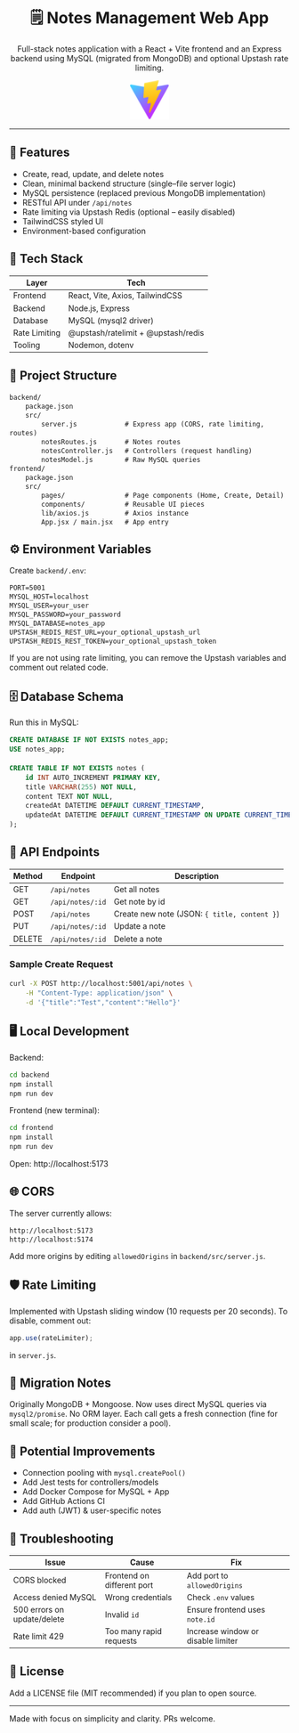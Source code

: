 <div align="center">
	<h1>🗒️ Notes Management Web App</h1>
	<p>Full-stack notes application with a React + Vite frontend and an Express backend using MySQL (migrated from MongoDB) and optional Upstash rate limiting.</p>
	<img src="frontend/public/vite.svg" alt="Logo" width="70" />
</div>

---

## 🚀 Features
- Create, read, update, and delete notes
- Clean, minimal backend structure (single–file server logic)
- MySQL persistence (replaced previous MongoDB implementation)
- RESTful API under `/api/notes`
- Rate limiting via Upstash Redis (optional – easily disabled)
- TailwindCSS styled UI
- Environment-based configuration

## 🧱 Tech Stack
| Layer | Tech |
|-------|------|
| Frontend | React, Vite, Axios, TailwindCSS |
| Backend | Node.js, Express |
| Database | MySQL (mysql2 driver) |
| Rate Limiting | @upstash/ratelimit + @upstash/redis |
| Tooling | Nodemon, dotenv |

## 📂 Project Structure
```
backend/
	package.json
	src/
		server.js            # Express app (CORS, rate limiting, routes)
		notesRoutes.js       # Notes routes
		notesController.js   # Controllers (request handling)
		notesModel.js        # Raw MySQL queries
frontend/
	package.json
	src/
		pages/               # Page components (Home, Create, Detail)
		components/          # Reusable UI pieces
		lib/axios.js         # Axios instance
		App.jsx / main.jsx   # App entry
```

## ⚙️ Environment Variables
Create `backend/.env`:
```
PORT=5001
MYSQL_HOST=localhost
MYSQL_USER=your_user
MYSQL_PASSWORD=your_password
MYSQL_DATABASE=notes_app
UPSTASH_REDIS_REST_URL=your_optional_upstash_url
UPSTASH_REDIS_REST_TOKEN=your_optional_upstash_token
```
If you are not using rate limiting, you can remove the Upstash variables and comment out related code.

## 🗄️ Database Schema
Run this in MySQL:
```sql
CREATE DATABASE IF NOT EXISTS notes_app;
USE notes_app;

CREATE TABLE IF NOT EXISTS notes (
	id INT AUTO_INCREMENT PRIMARY KEY,
	title VARCHAR(255) NOT NULL,
	content TEXT NOT NULL,
	createdAt DATETIME DEFAULT CURRENT_TIMESTAMP,
	updatedAt DATETIME DEFAULT CURRENT_TIMESTAMP ON UPDATE CURRENT_TIMESTAMP
);
```

## 🔌 API Endpoints
| Method | Endpoint | Description |
|--------|----------|-------------|
| GET | `/api/notes` | Get all notes |
| GET | `/api/notes/:id` | Get note by id |
| POST | `/api/notes` | Create new note (JSON: `{ title, content }`) |
| PUT | `/api/notes/:id` | Update a note |
| DELETE | `/api/notes/:id` | Delete a note |

### Sample Create Request
```bash
curl -X POST http://localhost:5001/api/notes \
	-H "Content-Type: application/json" \
	-d '{"title":"Test","content":"Hello"}'
```

## 🖥️ Local Development
Backend:
```bash
cd backend
npm install
npm run dev
```
Frontend (new terminal):
```bash
cd frontend
npm install
npm run dev
```
Open: http://localhost:5173

## 🌐 CORS
The server currently allows:
```
http://localhost:5173
http://localhost:5174
```
Add more origins by editing `allowedOrigins` in `backend/src/server.js`.

## 🛡️ Rate Limiting
Implemented with Upstash sliding window (10 requests per 20 seconds). To disable, comment out:
```js
app.use(rateLimiter);
```
in `server.js`.

## 🔄 Migration Notes
Originally MongoDB + Mongoose. Now uses direct MySQL queries via `mysql2/promise`. No ORM layer. Each call gets a fresh connection (fine for small scale; for production consider a pool).

## 🧪 Potential Improvements
- Connection pooling with `mysql.createPool()`
- Add Jest tests for controllers/models
- Add Docker Compose for MySQL + App
- Add GitHub Actions CI
- Add auth (JWT) & user-specific notes

## 🐛 Troubleshooting
| Issue | Cause | Fix |
|-------|-------|-----|
| CORS blocked | Frontend on different port | Add port to `allowedOrigins` |
| Access denied MySQL | Wrong credentials | Check `.env` values |
| 500 errors on update/delete | Invalid `id` | Ensure frontend uses `note.id` |
| Rate limit 429 | Too many rapid requests | Increase window or disable limiter |

## 📜 License
Add a LICENSE file (MIT recommended) if you plan to open source.

---
Made with focus on simplicity and clarity. PRs welcome.
